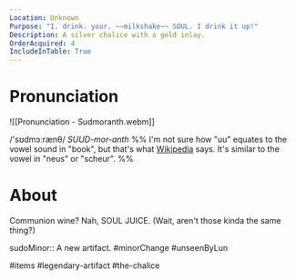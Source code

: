 ```yaml
---
Location: Unknown
Purpose: "I. drink. your. ~~milkshake~~ SOUL. I drink it up!"
Description: A silver chalice with a gold inlay.
OrderAcquired: 4
IncludeInTable: True
---
```

# Pronunciation
![[Pronunciation - Sudmoranth.webm]]

/'sʊdmɔːrænθ/ *SUUD-mor-anth*
%% I'm not sure how "uu" equates to the vowel sound in "book", but that's what [Wikipedia](https://en.wikipedia.org/wiki/Help:Pronunciation_respelling_key) says. It's similar to the vowel in "neus" or "scheur". %%

# About
Communion wine? Nah, SOUL JUICE. (Wait, aren't those kinda the same thing?)

sudoMinor:: A new artifact.
#minorChange #unseenByLun 

#items #legendary-artifact #the-chalice
